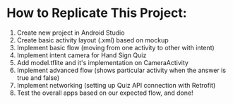 # How to Replicate This Project:

1. Create new project in Android Studio
2. Create basic activity layout (.xml) based on mockup
3. Implement basic flow (moving from one activity to other with intent)
4. Implement intent camera for Hand Sign Quiz
5. Add model.tflite and it's implementation on CameraActivity
6. Implement advanced flow (shows particular activity when the answer is true and false)
7. Implement networking (setting up Quiz API connection with Retrofit)
8. Test the overall apps based on our expected flow, and done!
